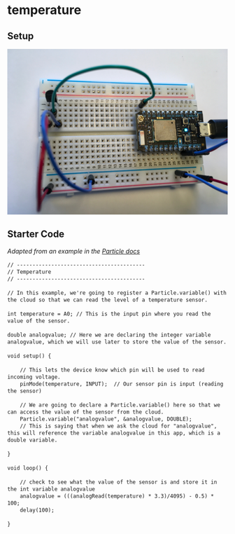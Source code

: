 # temperature

## Setup

![photo of setup](img/temp.JPG)

## Starter Code

*Adapted from an example in the [Particle docs](https://docs.particle.io/guide/getting-started/examples/photon/#read-your-photoresistor-function-and-variable)*

``` c_cpp
// -----------------------------------------
// Temperature
// -----------------------------------------

// In this example, we're going to register a Particle.variable() with the cloud so that we can read the level of a temperature sensor.

int temperature = A0; // This is the input pin where you read the value of the sensor.

double analogvalue; // Here we are declaring the integer variable analogvalue, which we will use later to store the value of the sensor.

void setup() {

    // This lets the device know which pin will be used to read incoming voltage.
    pinMode(temperature, INPUT);  // Our sensor pin is input (reading the sensor)

    // We are going to declare a Particle.variable() here so that we can access the value of the sensor from the cloud.
    Particle.variable("analogvalue", &analogvalue, DOUBLE);
    // This is saying that when we ask the cloud for "analogvalue", this will reference the variable analogvalue in this app, which is a double variable.

}

void loop() {

    // check to see what the value of the sensor is and store it in the int variable analogvalue
    analogvalue = (((analogRead(temperature) * 3.3)/4095) - 0.5) * 100; 
    delay(100);
    
}
```